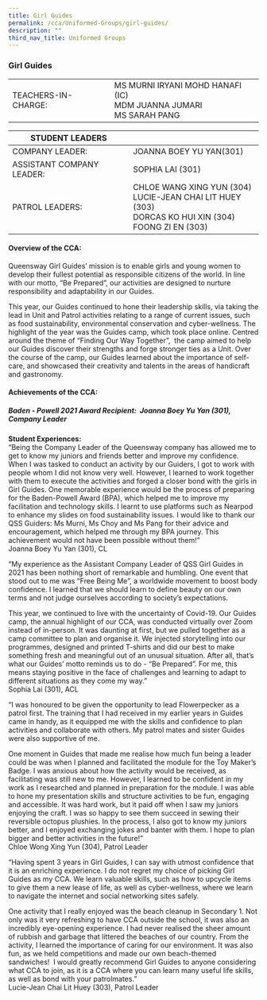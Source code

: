 ```yaml
---
title: Girl Guides
permalink: /cca/Uniformed-Groups/girl-guides/
description: ""
third_nav_title: Uniformed Groups
---
```

### Girl Guides

|  	|  	|
|---	|---	|
| TEACHERS-IN-CHARGE: 	| MS MURNI IRYANI MOHD HANAFI (IC)<br>MDM JUANNA JUMARI<br>MS SARAH PANG 	|

| STUDENT LEADERS 	|  	|
|---	|---	|
| COMPANY LEADER: 	| JOANNA BOEY YU YAN(301) 	|
| ASSISTANT COMPANY LEADER: 	| SOPHIA LAI (301) 	|
| PATROL LEADERS: 	| CHLOE WANG XING YUN (304)<br>LUCIE-JEAN CHAI LIT HUEY (303)<br>DORCAS KO HUI XIN (304)<br>FOONG ZI EN (303) 	|

#### Overview of the CCA:

Queensway Girl Guides’ mission is to enable girls and young women to develop their fullest potential as responsible citizens of the world. In line with our motto, “Be Prepared”, our activities are designed to nurture responsibility and adaptability in our Guides. 

  

This year, our Guides continued to hone their leadership skills, via taking the lead in Unit and Patrol activities relating to a range of current issues, such as food sustainability, environmental conservation and cyber-wellness. The highlight of the year was the Guides camp, which took place online. Centred around the theme of “Finding Our Way Together”,  the camp aimed to help our Guides discover their strengths and forge stronger ties as a Unit. Over the course of the camp, our Guides learned about the importance of self-care, and showcased their creativity and talents in the areas of handicraft and gastronomy. 

#### Achievements of the CCA:

##### Baden - Powell 2021 Award Recipient:  Joanna Boey Yu Yan (301), Company Leader

  

  

**Student Experiences:** <br>
“Being the Company Leader of the Queensway company has allowed me to get to know my juniors and friends better and improve my confidence. When I was tasked to conduct an activity by our Guiders, I got to work with people whom I did not know very well. However, I learned to work together with them to execute the activities and forged a closer bond with the girls in Girl Guides. One memorable experience would be the process of preparing for the Baden-Powell Award (BPA), which helped me to improve my facilitation and technology skills. I learnt to use platforms such as Nearpod to enhance my slides on food sustainability issues. I would like to thank our QSS Guiders: Ms Murni, Ms Choy and Ms Pang for their advice and encouragement, which helped me through my BPA journey. This achievement would not have been possible without them!”
<br>Joanna Boey Yu Yan (301), CL

  

“My experience as the Assistant Company Leader of QSS Girl Guides in 2021 has been nothing short of remarkable and humbling. One event that stood out to me was “Free Being Me”, a worldwide movement to boost body confidence. I learned that we should learn to define beauty on our own terms and not judge ourselves according to society’s expectations. 

  

This year, we continued to live with the uncertainty of Covid-19. Our Guides camp, the annual highlight of our CCA, was conducted virtually over Zoom instead of in-person. It was daunting at first, but we pulled together as a camp committee to plan and organise it. We injected storytelling into our programmes, designed and printed T-shirts and did our best to make something fresh and meaningful out of an unusual situation. After all, that’s what our Guides’ motto reminds us to do - “Be Prepared”. For me, this means staying positive in the face of challenges and learning to adapt to different situations as they come my way.”
<br> Sophia Lai (301), ACL

  

“I was honoured to be given the opportunity to lead Flowerpecker as a patrol first. The training that I had received in my earlier years in Guides came in handy, as it equipped me with the skills and confidence to plan activities and collaborate with others. My patrol mates and sister Guides were also supportive of me. 

  

One moment in Guides that made me realise how much fun being a leader could be was when I planned and facilitated the module for the Toy Maker’s Badge. I was anxious about how the activity would be received, as facilitating was still new to me. However, I learned to be confident in my work as I researched and planned in preparation for the module. I was able to hone my presentation skills and structure activities to be fun, engaging and accessible. It was hard work, but it paid off when I saw my juniors enjoying the craft. I was so happy to see them succeed in sewing their reversible octopus plushies. In the process, I also got to know my juniors better, and I enjoyed exchanging jokes and banter with them. I hope to plan bigger and better activities in the future!”
<br>Chloe Wong Xing Yun (304), Patrol Leader

  

“Having spent 3 years in Girl Guides, I can say with utmost confidence that it is an enriching experience. I do not regret my choice of picking Girl Guides as my CCA. We learn valuable skills, such as how to upcycle items to give them a new lease of life, as well as cyber-wellness, where we learn to navigate the internet and social networking sites safely. 

  

One activity that I really enjoyed was the beach cleanup in Secondary 1. Not only was it very refreshing to have CCA outside the school, it was also an incredibly eye-opening experience. I had never realised the sheer amount of rubbish and garbage that littered the beaches of our country. From the activity, I learned the importance of caring for our environment. It was also fun, as we held competitions and made our own beach-themed sandwiches!  I would greatly recommend Girl Guides to anyone considering what CCA to join, as it is a CCA where you can learn many useful life skills, as well as bond with your patrolmates.” 
<br> Lucie-Jean Chai Lit Huey (303), Patrol Leader